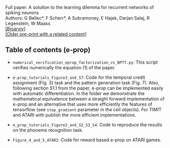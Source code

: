 Full paper: A solution to the learning dilemma for recurrent networks of spiking neurons  
Authors: G Bellec\*, F Scherr\*, A Subramoney, E Hajek, Darjan Salaj, R Legenstein, W Maass  
[[Bioarxiv]](https://www.biorxiv.org/content/10.1101/738385v3)  
[[Older pre-print with a related content]](https://arxiv.org/abs/1901.09049)  

## Table of contents (e-prop)

- `numerical_verification_eprop_factorization_vs_BPTT.py`: This script verifies numerically the equation (1) of the paper.  

- `e-prop_tutorials_Figure3_and_S7`: Code for the temporal credit assignment (Fig. 3) task and the pattern generation task (Fig. 7).
Also, following section S1.1 from the paper, e-prop can be implemented easily with automatic differentiation.
In the folder we demonstrate the mathematical equivalence between a straight forward implementation of e-prop and an alternative that uses more efficiently the features of tensorflow (see `stop_gradient` parameter in the cell objects).
For TIMIT and ATARI with publish the more efficient implementations.

- `e_prop_tutorials_Figure2_and_S2_S3_S4`: Code to reproduce the results on the phoneme recognition task.

- `Figure_4_and_5_ATARI`: Code for reward based e-prop on ATARI games.  

